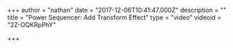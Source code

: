 +++
author = "nathan"
date = "2017-12-06T10:41:47.000Z"
description = ""
title = "Power Sequencer: Add Transform Effect"
type = "video"
videoid = "2Z-OQKRpPhY"

+++


